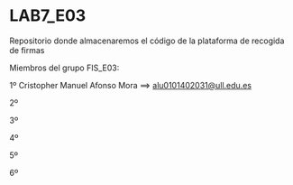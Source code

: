 # LAB7_E03
Repositorio donde almacenaremos el código de la plataforma de recogida de firmas

Miembros del grupo FIS_E03:

1º Cristopher Manuel Afonso Mora ==> alu0101402031@ull.edu.es

2º

3º

4º

5º

6º
